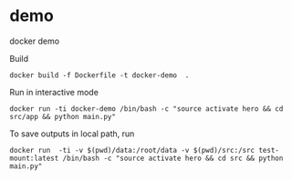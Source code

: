 # demo
docker demo

Build

```
docker build -f Dockerfile -t docker-demo  .
```

Run in interactive mode
```
docker run -ti docker-demo /bin/bash -c "source activate hero && cd src/app && python main.py"
```

To save outputs in local path, run
```
docker run  -ti -v $(pwd)/data:/root/data -v $(pwd)/src:/src test-mount:latest /bin/bash -c "source activate hero && cd src && python main.py"
```